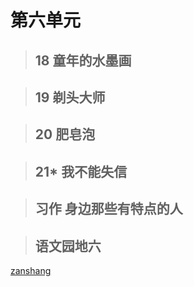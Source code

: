 # 第六单元

<Ebook grade="xxyw3b" :pages="71" :paged="71" ></Ebook>

> ## 18 童年的水墨画

<Ebook grade="xxyw3b" :pages="72" :paged="73" ></Ebook>

> ## 19 剃头大师

<Ebook grade="xxyw3b" :pages="74" :paged="76" ></Ebook>

> ## 20 肥皂泡

<Ebook grade="xxyw3b" :pages="77" :paged="79" ></Ebook>

> ## 21* 我不能失信

<Ebook grade="xxyw3b" :pages="80" :paged="81" ></Ebook>

> ## 习作 身边那些有特点的人

<Ebook grade="xxyw3b" :pages="82" :paged="82" ></Ebook>

> ## 语文园地六

<Ebook grade="xxyw3b" :pages="83" :paged="84" ></Ebook>

[zanshang](../res/zanshang.md ':include')